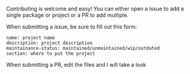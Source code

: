 Contributing is welcome and easy!
You can either open a issue to add a single package or project or a PR to add multiple.

When submitting a issue, be sure to fill out this form:
```
name: project name
description: project description
maintainance-status: maintained/unmaintained/wip/outdated
section: where to put the project
```

When submitting a PR, edit the files and I will take a look